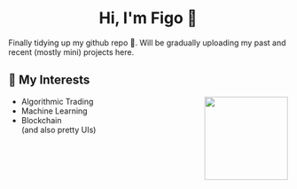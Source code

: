 <h1 align="center">Hi, I'm Figo 👋</h1>
Finally tidying up my github repo 😬. Will be gradually uploading my past and recent (mostly mini) projects here. 

## 👾 My Interests
<img align= "right" width= "150" src="https://media.giphy.com/media/zkMri4yiJ3Mdy/giphy.gif"/>

* Algorithmic Trading
* Machine Learning
* Blockchain 
<br/>(and also pretty UIs)
